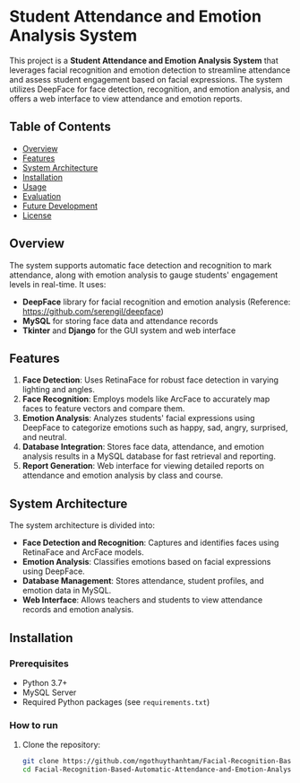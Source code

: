 # Student Attendance and Emotion Analysis System

This project is a **Student Attendance and Emotion Analysis System** that leverages facial recognition and emotion detection to streamline attendance and assess student engagement based on facial expressions. The system utilizes DeepFace for face detection, recognition, and emotion analysis, and offers a web interface to view attendance and emotion reports.

## Table of Contents

- [Overview](#overview)
- [Features](#features)
- [System Architecture](#system-architecture)
- [Installation](#installation)
- [Usage](#usage)
- [Evaluation](#evaluation)
- [Future Development](#future-development)
- [License](#license)

## Overview

The system supports automatic face detection and recognition to mark attendance, along with emotion analysis to gauge students' engagement levels in real-time. It uses:

- **DeepFace** library for facial recognition and emotion analysis (Reference: https://github.com/serengil/deepface)
- **MySQL** for storing face data and attendance records
- **Tkinter** and **Django** for the GUI system and web interface

## Features

1. **Face Detection**: Uses RetinaFace for robust face detection in varying lighting and angles.
2. **Face Recognition**: Employs models like ArcFace to accurately map faces to feature vectors and compare them.
3. **Emotion Analysis**: Analyzes students' facial expressions using DeepFace to categorize emotions such as happy, sad, angry, surprised, and neutral.
4. **Database Integration**: Stores face data, attendance, and emotion analysis results in a MySQL database for fast retrieval and reporting.
5. **Report Generation**: Web interface for viewing detailed reports on attendance and emotion analysis by class and course.

## System Architecture

The system architecture is divided into:

- **Face Detection and Recognition**: Captures and identifies faces using RetinaFace and ArcFace models.
- **Emotion Analysis**: Classifies emotions based on facial expressions using DeepFace.
- **Database Management**: Stores attendance, student profiles, and emotion data in MySQL.
- **Web Interface**: Allows teachers and students to view attendance records and emotion analysis.

## Installation

### Prerequisites

- Python 3.7+
- MySQL Server
- Required Python packages (see `requirements.txt`)

### How to run

1. Clone the repository:
   ```bash
   git clone https://github.com/ngothuythanhtam/Facial-Recognition-Based-Automatic-Attendance-and-Emotion-Analysis-System.git
   cd Facial-Recognition-Based-Automatic-Attendance-and-Emotion-Analysis-System
   ```
